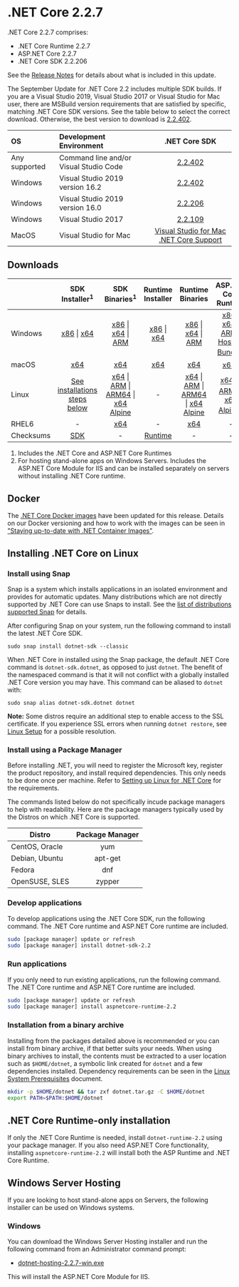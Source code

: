 # .NET Core 2.2.7

.NET Core 2.2.7 comprises:

* .NET Core Runtime 2.2.7
* ASP.NET Core 2.2.7
* .NET Core SDK 2.2.206

See the [Release Notes](https://github.com/dotnet/core/blob/master/release-notes/2.2/2.2.7/2.2.7.md) for details about what is included in this update.

The September Update for .NET Core 2.2 includes multiple SDK builds. If you are a Visual Studio 2019, Visual Studio 2017 or Visual Studio for Mac user, there are MSBuild version requirements that are satisfied by specific, matching .NET Core SDK versions. See the table below to select the correct download. Otherwise, the best version to download is [2.2.402](2.2.402-download.md).

| OS | Development Environment | .NET Core SDK |
| :-- | :-- | :--: |
| Any supported | Command line and/or Visual Studio Code | [2.2.402](2.2.402-download.md) |
| Windows | Visual Studio 2019 version 16.2 | [2.2.402](2.2.402-download.md) |
| Windows | Visual Studio 2019 version 16.0 | [2.2.206](#downloads) |
| Windows | Visual Studio 2017 | [2.2.109](2.2.7-download.md) |
| MacOS | Visual Studio for Mac | [Visual Studio for Mac .NET Core Support](https://docs.microsoft.com/visualstudio/mac/net-core-support) |

## Downloads

|           | SDK Installer<sup>1</sup>                        | SDK Binaries<sup>1</sup>                 | Runtime Installer                                        | Runtime Binaries                                 | ASP.NET Core Runtime           |
| --------- | :------------------------------------------:     | :----------------------:                 | :---------------------------:                            | :-------------------------:                      | :-----------------:            |
| Windows   | [x86][dotnet-sdk-win-x86.exe] \| [x64][dotnet-sdk-win-x64.exe] | [x86][dotnet-sdk-win-x86.zip] \| [x64][dotnet-sdk-win-x64.zip] \| [ARM][dotnet-sdk-win-arm.zip] | [x86][dotnet-runtime-win-x86.exe] \| [x64][dotnet-runtime-win-x64.exe] | [x86][dotnet-runtime-win-x86.zip] \| [x64][dotnet-runtime-win-x64.zip] \| [ARM][dotnet-runtime-win-arm.zip] | [x86][aspnetcore-runtime-win-x86.exe] \| [x64][aspnetcore-runtime-win-x64.exe] \| [ARM][aspnetcore-runtime-win-arm.zip] \| <br> [Hosting Bundle][dotnet-hosting-win.exe]<sup>2</sup> |
| macOS     | [x64][dotnet-sdk-osx-x64.pkg]  | [x64][dotnet-sdk-osx-x64.tar.gz]     | [x64][dotnet-runtime-osx-x64.pkg] | [x64][dotnet-runtime-osx-x64.tar.gz] | [x64][aspnetcore-runtime-osx-x64.tar.gz]<sup>1</sup>
| Linux     | [See installations steps below][linux-install]   | [x64][dotnet-sdk-linux-x64.tar.gz] \| [ARM][dotnet-sdk-linux-arm.tar.gz] \| [ARM64][dotnet-sdk-linux-arm64.tar.gz] \| [x64 Alpine][dotnet-sdk-linux-musl-x64.tar.gz] | - | [x64][dotnet-runtime-linux-x64.tar.gz] \| [ARM][dotnet-runtime-linux-arm.tar.gz] \| [ARM64][dotnet-runtime-linux-arm64.tar.gz] \| [x64 Alpine][dotnet-runtime-linux-musl-x64.tar.gz] | [x64][aspnetcore-runtime-linux-x64.tar.gz]<sup>1</sup>  \| [ARM][aspnetcore-runtime-linux-arm.tar.gz]<sup>1</sup> \| [x64 Alpine][aspnetcore-runtime-linux-musl-x64.tar.gz]<sup>1</sup> |
| RHEL6     | -                                                | [x64][dotnet-sdk-rhel.6-x64.tar.gz]                    | -                                                        | [x64][dotnet-runtime-rhel.6-x64.tar.gz] | - |
| Checksums | [SDK][checksums-sdk]                             | -                                        | [Runtime][checksums-runtime]                             | - | - |

1. Includes the .NET Core and ASP.NET Core Runtimes
2. For hosting stand-alone apps on Windows Servers. Includes the ASP.NET Core Module for IIS and can be installed separately on servers without installing .NET Core runtime.


## Docker

The [.NET Core Docker images](https://hub.docker.com/r/microsoft/dotnet/) have been updated for this release. Details on our Docker versioning and how to work with the images can be seen in ["Staying up-to-date with .NET Container Images"](https://devblogs.microsoft.com/dotnet/staying-up-to-date-with-net-container-images/).

## Installing .NET Core on Linux

### Install using Snap

Snap is a system which installs applications in an isolated environment and provides for automatic updates. Many distributions which are not directly supported by .NET Core can use Snaps to install. See the [list of distributions supported Snap](https://docs.snapcraft.io/installing-snapd/6735) for details.

After configuring Snap on your system, run the following command to install the latest .NET Core SDK.

`sudo snap install dotnet-sdk --classic`

When .NET Core in installed using the Snap package, the default .NET Core command is `dotnet-sdk.dotnet`, as opposed to just `dotnet`. The benefit of the namespaced command is that it will not conflict with a globally installed .NET Core version you may have. This command can be aliased to `dotnet` with:

`sudo snap alias dotnet-sdk.dotnet dotnet`

**Note:** Some distros require an additional step to enable access to the SSL certificate. If you experience SSL errors when running `dotnet restore`, see [Linux Setup](https://github.com/dotnet/core/blob/master/Documentation/linux-setup.md) for a possible resolution.

### Install using a Package Manager

Before installing .NET, you will need to register the Microsoft key, register the product repository, and install required dependencies. This only needs to be done once per machine. Refer to [Setting up Linux for .NET Core][linux-setup] for the requirements.

The commands listed below do not specifically incude package managers to help with readability. Here are the package managers typically used by the Distros on which .NET Core is supported.

| Distro | Package Manager  |
| ---             | :----:  |
| CentOS, Oracle  | yum     |
| Debian, Ubuntu  | apt-get |
| Fedora          | dnf     |
| OpenSUSE, SLES  | zypper  |

### Develop applications
To develop applications using the .NET Core SDK, run the following command. The .NET Core runtime and ASP.NET Core runtime are included.

```bash
sudo [package manager] update or refresh
sudo [package manager] install dotnet-sdk-2.2
```

### Run applications
If you only need to run existing applications, run the following command. The .NET Core runtime and ASP.NET Core runtime are included.

```bash
sudo [package manager] update or refresh
sudo [package manager] install aspnetcore-runtime-2.2
```

### Installation from a binary archive

Installing from the packages detailed above is recommended or you can install from binary archive, if that better suits your needs. When using binary archives to install, the contents must be extracted to a user location such as `$HOME/dotnet`, a symbolic link created for `dotnet` and a few dependencies installed. Dependency requirements can be seen in the [Linux System Prerequisites](https://github.com/dotnet/core/blob/master/Documentation/linux-prereqs.md) document.

```bash
mkdir -p $HOME/dotnet && tar zxf dotnet.tar.gz -C $HOME/dotnet
export PATH=$PATH:$HOME/dotnet
```

## .NET Core Runtime-only installation

If only the .NET Core Runtime is needed, install `dotnet-runtime-2.2` using your package manager. If you also need ASP.NET Core functionality, installing `aspnetcore-runtime-2.2` will install both the ASP Runtime and .NET Core Runtime.

## Windows Server Hosting

If you are looking to host stand-alone apps on Servers, the following installer can be used on Windows systems.

### Windows

You can download the Windows Server Hosting installer and run the following command from an Administrator command prompt:

* [dotnet-hosting-2.2.7-win.exe][dotnet-hosting-win.exe]

This will install the ASP.NET Core Module for IIS.

[blob-runtime]: https://dotnetcli.blob.core.windows.net/dotnet/Runtime/
[blob-sdk]: https://dotnetcli.blob.core.windows.net/dotnet/Sdk/
[release-notes]: https://github.com/dotnet/core/blob/master/release-notes/2.2/2.2.7/2.2.7.md

[checksums-runtime]: https://dotnetcli.blob.core.windows.net/dotnet/checksums/2.2.7-sha.txt
[checksums-sdk]: https://dotnetcli.blob.core.windows.net/dotnet/checksums/2.2.7-sha.txt

[linux-install]: https://docs.microsoft.com/dotnet/core/install/linux
[linux-setup]: https://github.com/dotnet/core/blob/master/Documentation/linux-setup.md

[dotnet-blog]: https://devblogs.microsoft.com/dotnet/

[//]: # ( Runtime 2.2.7)
[dotnet-hosting-win.exe]: https://download.visualstudio.microsoft.com/download/pr/51c29196-43b3-47d6-a393-d0df24081ac1/8b8d720b3cd63d88a2fd69115ab713c5/dotnet-hosting-2.2.7-win.exe
[dotnet-runtime-linux-arm.tar.gz]: https://download.visualstudio.microsoft.com/download/pr/6147382e-bccd-4800-ac45-19db334518ad/389c7a0554fab6994a48e546def1b636/dotnet-runtime-2.2.7-linux-arm.tar.gz
[dotnet-runtime-linux-arm64.tar.gz]: https://download.visualstudio.microsoft.com/download/pr/330ee296-1713-47b5-b03d-970fc92ca810/f355be326512dd2cdae5a5ae7115cb5c/dotnet-runtime-2.2.7-linux-arm64.tar.gz
[dotnet-runtime-linux-musl-x64.tar.gz]: https://download.visualstudio.microsoft.com/download/pr/ae594623-ff74-42a2-8662-8c7364c8d497/b7b01b805df4e665c0e34d5f94ff804c/dotnet-runtime-2.2.7-linux-musl-x64.tar.gz
[dotnet-runtime-linux-x64.tar.gz]: https://download.visualstudio.microsoft.com/download/pr/dc8dd18d-e165-4f58-a821-d657eea08bf1/efd846172658c27dde2d9eafa7d0082e/dotnet-runtime-2.2.7-linux-x64.tar.gz
[dotnet-runtime-osx-x64.pkg]: https://download.visualstudio.microsoft.com/download/pr/9d500871-7711-479c-9365-acc9b07f7f11/c02dba8552cd0d9d9147891210916b86/dotnet-runtime-2.2.7-osx-x64.pkg
[dotnet-runtime-osx-x64.tar.gz]: https://download.visualstudio.microsoft.com/download/pr/d74e062f-f70c-421f-8dca-c9c80d742c17/a7d2ec01f62b38ffaf65fcd25f2fcf1c/dotnet-runtime-2.2.7-osx-x64.tar.gz
[dotnet-runtime-rhel.6-x64.tar.gz]: https://download.visualstudio.microsoft.com/download/pr/e45dd28b-ec55-4e1f-86c4-876343189a21/2d892c8d2378e3e5306e7c30ae851d5d/dotnet-runtime-2.2.7-rhel.6-x64.tar.gz
[dotnet-runtime-win-arm.zip]: https://download.visualstudio.microsoft.com/download/pr/45d28fd9-e8c0-450b-838f-77ec6fe54c99/e65179c55b9fa9b2ba897a30fee82e11/dotnet-runtime-2.2.7-win-arm.zip
[dotnet-runtime-win-x64.exe]: https://download.visualstudio.microsoft.com/download/pr/a803822b-178b-4d21-bb7c-aaa1d209c341/e77c5ca1d0ea9963346655e2ec2733f2/dotnet-runtime-2.2.7-win-x64.exe
[dotnet-runtime-win-x64.zip]: https://download.visualstudio.microsoft.com/download/pr/511058f3-87d6-4fa2-9be1-bfa1b4867d7b/fc629b13c0c1a55557bf699de0197ccd/dotnet-runtime-2.2.7-win-x64.zip
[dotnet-runtime-win-x86.exe]: https://download.visualstudio.microsoft.com/download/pr/2b9e6f98-53ba-412d-8a4e-cb4092d8a293/602c597f378f5c5d527e91e1fa1ebb55/dotnet-runtime-2.2.7-win-x86.exe
[dotnet-runtime-win-x86.zip]: https://download.visualstudio.microsoft.com/download/pr/c5f8a2ef-c12c-4fd2-b54c-e96ff475aa0c/9564dd351b06bd259cd637157819dada/dotnet-runtime-2.2.7-win-x86.zip

[//]: # ( ASP 2.2.7)
[aspnetcore-runtime-linux-arm.tar.gz]: https://download.visualstudio.microsoft.com/download/pr/ea963afd-3b38-46c1-b058-c4ccbf862e48/6edc7bde8816cb981e8d0c1e5bf21718/aspnetcore-runtime-2.2.7-linux-arm.tar.gz
[aspnetcore-runtime-linux-musl-x64.tar.gz]: https://download.visualstudio.microsoft.com/download/pr/f41f5f74-41d3-42e6-9f01-d6aa069a9fe5/0a10244daf90ed6b8a4b96a35f4140e3/aspnetcore-runtime-2.2.7-linux-musl-x64.tar.gz
[aspnetcore-runtime-linux-x64.tar.gz]: https://download.visualstudio.microsoft.com/download/pr/f0b6c052-2f5d-42b9-8ffa-870ea2a60d11/90c1d5b4a2548c1beaeacff0a39a459c/aspnetcore-runtime-2.2.7-linux-x64.tar.gz
[aspnetcore-runtime-osx-x64.tar.gz]: https://download.visualstudio.microsoft.com/download/pr/1485ff28-81f0-425c-9127-bce5921818db/e29f612db8c106e969423253d1dac691/aspnetcore-runtime-2.2.7-osx-x64.tar.gz
[aspnetcore-runtime-win-arm.zip]: https://download.visualstudio.microsoft.com/download/pr/32fa5a05-2e47-4ccb-939f-ea4feb843d4f/736d9841c8d36385c4ec5028dba07332/aspnetcore-runtime-2.2.7-win-arm.zip
[aspnetcore-runtime-win-x64.exe]: https://download.visualstudio.microsoft.com/download/pr/db9a9e04-60df-45c2-8108-cc532be2f0e4/92896677a17af8c0adcfaf45231832f2/aspnetcore-runtime-2.2.7-win-x64.exe
[aspnetcore-runtime-win-x64.zip]: https://download.visualstudio.microsoft.com/download/pr/ead2ca87-df10-4194-a216-496033367ee2/7d62804a5ba6170d9458588dbbbec8e3/aspnetcore-runtime-2.2.7-win-x64.zip
[aspnetcore-runtime-win-x86.exe]: https://download.visualstudio.microsoft.com/download/pr/bd37a7fd-b368-41c7-9695-20efd6b3be0e/bc365dafed915888b4e2cefe3c8dbc66/aspnetcore-runtime-2.2.7-win-x86.exe
[aspnetcore-runtime-win-x86.zip]: https://download.visualstudio.microsoft.com/download/pr/deb38af9-fd79-4a3f-a8e4-0de4d781e1bd/9301efd7540caa8ad232420f2cbac118/aspnetcore-runtime-2.2.7-win-x86.zip
[dotnet-hosting-win.exe]: https://download.visualstudio.microsoft.com/download/pr/51c29196-43b3-47d6-a393-d0df24081ac1/8b8d720b3cd63d88a2fd69115ab713c5/dotnet-hosting-2.2.7-win.exe

[//]: # ( SDK 2.2.206 )
[dotnet-sdk-linux-arm.tar.gz]: https://download.visualstudio.microsoft.com/download/pr/6ce311e2-1c98-48cf-822a-6cfa62663d93/6603069ed5be97ea327a8dbf6ae9931f/dotnet-sdk-2.2.206-linux-arm.tar.gz
[dotnet-sdk-linux-arm64.tar.gz]: https://download.visualstudio.microsoft.com/download/pr/ace2708a-2f05-4374-be28-58d0c71dd734/c8e02970dafc6eef1d92a479ebe11d23/dotnet-sdk-2.2.206-linux-arm64.tar.gz
[dotnet-sdk-linux-musl-x64.tar.gz]: https://download.visualstudio.microsoft.com/download/pr/a2d7d5f2-839f-459f-8e5c-f1d3eb39a7cb/95322e60a55c3fe06ca64fd09711ad09/dotnet-sdk-2.2.206-linux-musl-x64.tar.gz
[dotnet-sdk-linux-x64.tar.gz]: https://download.visualstudio.microsoft.com/download/pr/32268f4b-fd07-4216-9664-a6dc9d2f2ff9/5c3313e986f308136a3db8ed5a436079/dotnet-sdk-2.2.206-linux-x64.tar.gz
[dotnet-sdk-osx-x64.pkg]: https://download.visualstudio.microsoft.com/download/pr/99c2d142-7782-4c78-9052-0d35d441af23/aadba3d0ee3ba5b407648d446580891b/dotnet-sdk-2.2.206-osx-x64.pkg
[dotnet-sdk-osx-x64.tar.gz]: https://download.visualstudio.microsoft.com/download/pr/79fbb425-5858-4e09-b2eb-f209b00ceb30/7cad963f01888c9c5b79fbb64185d7fc/dotnet-sdk-2.2.206-osx-x64.tar.gz
[dotnet-sdk-rhel.6-x64.tar.gz]: https://download.visualstudio.microsoft.com/download/pr/44a33e2d-d552-446c-8e17-d06ee95015cf/3fb0c98921bb488abdf86fe59bb7a6dc/dotnet-sdk-2.2.206-rhel.6-x64.tar.gz
[dotnet-sdk-win-arm.zip]: https://download.visualstudio.microsoft.com/download/pr/cf75bdb9-18a5-4688-80b0-601a5099edb1/e8d59714913d809fedee7281751a8574/dotnet-sdk-2.2.206-win-arm.zip
[dotnet-sdk-win-x64.exe]: https://download.visualstudio.microsoft.com/download/pr/2334436e-a13d-44c0-9287-52280dfe75ec/81c20393030ac1ec973acd322d5235ee/dotnet-sdk-2.2.206-win-x64.exe
[dotnet-sdk-win-x64.zip]: https://download.visualstudio.microsoft.com/download/pr/789157ff-d2b1-4b75-b616-e6f7e696ba29/b83c43f9ee88db7a30439ad6ac139586/dotnet-sdk-2.2.206-win-x64.zip
[dotnet-sdk-win-x86.exe]: https://download.visualstudio.microsoft.com/download/pr/88aea506-06db-4dc2-aaa5-41799bc99a9b/0393ea4f4e3298adc9595fa6151f587a/dotnet-sdk-2.2.206-win-x86.exe
[dotnet-sdk-win-x86.zip]: https://download.visualstudio.microsoft.com/download/pr/3f1fe81b-0fd7-44d1-99f8-152f4a0430d2/1ededb0d6f06cca558163a1b242e9ba9/dotnet-sdk-2.2.206-win-x86.zip
